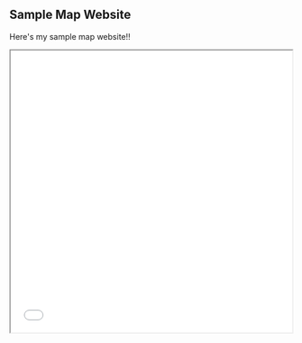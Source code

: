 ## Sample Map Website

Here's my sample map website!!

<iframe src="Interactive_measureC_projects_Tier_v2.html" height="500" width="500"></iframe>
